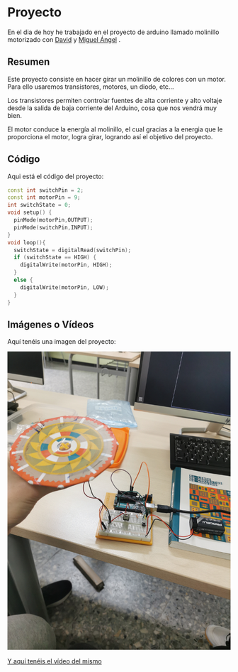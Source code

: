 
                                                                                                                  
# Proyecto                                                        

En el dia de hoy he trabajado en el proyecto de arduino llamado molinillo motorizado con [David](https://github.com/DavidMenCam) y [Miguel Ángel](https://github.com/miguelamgel1107) .

## Resumen

Este proyecto consiste en hacer girar un molinillo de colores con un motor. Para ello usaremos transistores, motores, un diodo, etc...

Los transistores permiten controlar fuentes de alta corriente y alto voltaje desde la salida de baja corriente del Arduino, cosa que nos vendrá muy bien.

El motor conduce la energía al molinillo, el cual gracias a la energia que le proporciona el motor, logra girar, logrando así el objetivo del proyecto.


## Código

Aqui está el código del proyecto: 


```C++
const int switchPin = 2;
const int motorPin = 9;
int switchState = 0;
void setup() {
  pinMode(motorPin,OUTPUT);
  pinMode(switchPin,INPUT);
}
void loop(){
  switchState = digitalRead(switchPin);
  if (switchState == HIGH) {
    digitalWrite(motorPin, HIGH);
  }
  else {
    digitalWrite(motorPin, LOW);
  }
}
```
## Imágenes o Vídeos

Aquí tenéis una imagen del proyecto:

![](https://github.com/Tabrih/Arduino/blob/main/Archivos/IMG_20220119_101936.jpg)

[Y aquí tenéis el vídeo del mismo](https://raw.githubusercontent.com/Tabrih/Arduino/main/Archivos/VID_20220119_102053.mp4)
